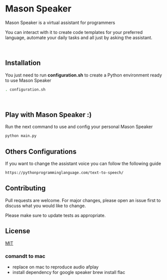 # Mason Speaker

Mason Speaker is a virtual assistant for programmers

You can interact with it to create code templates for your preferred language, automate your daily tasks and all just by asking the assistant.

<br>

## Installation

You just need to run **configuration.sh** to create a Python environment ready to use Mason Speaker

```bash
. configuration.sh
```

<br>

## Play with Mason Speaker :)

Run the next command to use and config your personal Mason Speaker

```bash
python main.py
```

## Others Configurations

If you want to change the assistant voice you can follow the following guide

```bash
https://pythonprogramminglanguage.com/text-to-speech/
```

## Contributing

Pull requests are welcome. For major changes, please open an issue first to discuss what you would like to change.

Please make sure to update tests as appropriate.

## License

[MIT](https://choosealicense.com/licenses/mit/)

### comandt to mac

- replace on mac to reproduce audio
  afplay
- install dependency for google speaker
  brew install flac
